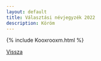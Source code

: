 ```yaml
---
layout: default
title: Választási névjegyzék 2022
description: Köröm
---
```


{% include Kooxrooxm.html %}

[Vissza](./)